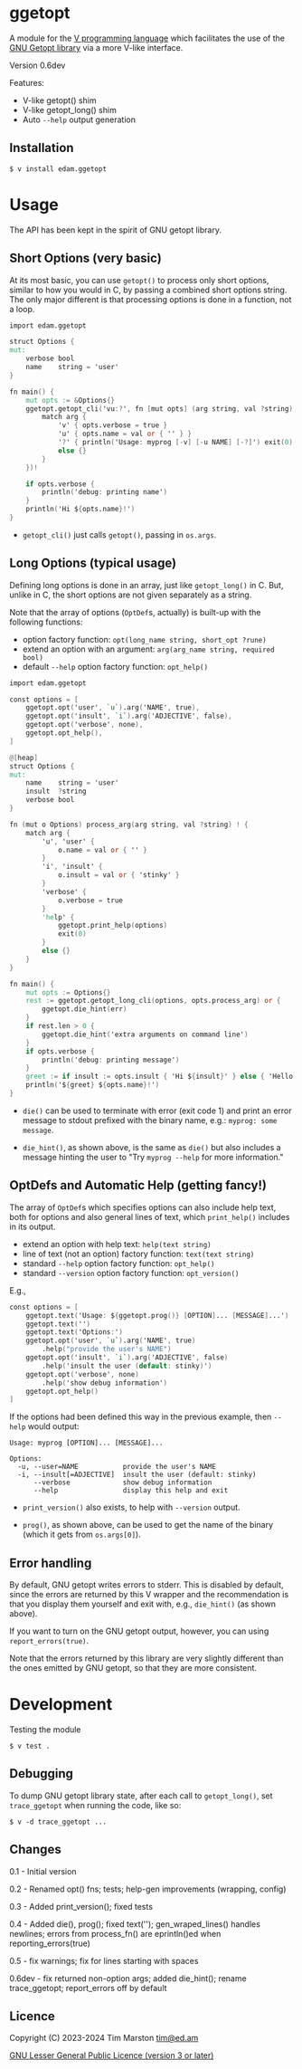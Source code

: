 ggetopt
=======

A module for the [V programming language] which facilitates the use of the
[GNU Getopt library] via a more V-like interface.

Version 0.6dev

Features:
- V-like getopt() shim
- V-like getopt_long() shim
- Auto `--help` output generation

Installation
------------

``` Shell
$ v install edam.ggetopt
```

Usage
=====

The API has been kept in the spirit of GNU getopt library.

Short Options (very basic)
--------------------------

At its most basic, you can use `getopt()` to process only short options, similar
to how you would in C, by passing a combined short options string.  The only
major different is that processing options is done in a function, not a loop.

``` V
import edam.ggetopt

struct Options {
mut:
    verbose bool
    name    string = 'user'
}

fn main() {
    mut opts := &Options{}
    ggetopt.getopt_cli('vu:?', fn [mut opts] (arg string, val ?string) ! {
        match arg {
            'v' { opts.verbose = true }
            'u' { opts.name = val or { '' } }
            '?' { println('Usage: myprog [-v] [-u NAME] [-?]') exit(0) }
            else {}
        }
    })!

    if opts.verbose {
        println('debug: printing name')
    }
    println('Hi ${opts.name}!')
}
```

* `getopt_cli()` just calls `getopt()`, passing in `os.args`.

Long Options (typical usage)
----------------------------

Defining long options is done in an array, just like `getopt_long()` in C.  But,
unlike in C, the short options are not given separately as a string.

Note that the array of options (`OptDef`s, actually) is built-up with the
following functions:
* option factory function: `opt(long_name string, short_opt ?rune)`
* extend an option with an argument: `arg(arg_name string, required bool)`
* default `--help` option factory function: `opt_help()`

``` V
import edam.ggetopt

const options = [
    ggetopt.opt('user', `u`).arg('NAME', true),
    ggetopt.opt('insult', `i`).arg('ADJECTIVE', false),
    ggetopt.opt('verbose', none),
    ggetopt.opt_help(),
]

@[heap]
struct Options {
mut:
    name    string = 'user'
    insult  ?string
    verbose bool
}

fn (mut o Options) process_arg(arg string, val ?string) ! {
    match arg {
        'u', 'user' {
            o.name = val or { '' }
        }
        'i', 'insult' {
            o.insult = val or { 'stinky' }
        }
        'verbose' {
            o.verbose = true
        }
        'help' {
            ggetopt.print_help(options)
            exit(0)
        }
        else {}
    }
}

fn main() {
    mut opts := Options{}
    rest := ggetopt.getopt_long_cli(options, opts.process_arg) or {
        ggetopt.die_hint(err)
    }
    if rest.len > 0 {
        ggetopt.die_hint('extra arguments on command line')
    }
    if opts.verbose {
        println('debug: printing message')
    }
    greet := if insult := opts.insult { 'Hi ${insult}' } else { 'Hello' }
    println('${greet} ${opts.name}!')
}
```

* `die()` can be used to terminate with error (exit code 1) and print an error
  message to stdout prefixed with the binary name, e.g.: `myprog: some message`.

* `die_hint()`, as shown above, is the same as `die()` but also includes a
  message hinting the user to "Try `myprog --help` for more information."

OptDefs and Automatic Help (getting fancy!)
-------------------------------------------

The array of `OptDef`s which specifies options can also include help text, both
for options and also general lines of text, which `print_help()` includes in its
output.

* extend an option with help text: `help(text string)`
* line of text (not an option) factory function: `text(text string)`
* standard `--help` option factory function: `opt_help()`
* standard `--version` option factory function: `opt_version()`

E.g.,

``` V
const options = [
    ggetopt.text('Usage: ${ggetopt.prog()} [OPTION]... [MESSAGE]...')
    ggetopt.text('')
    ggetopt.text('Options:')
    ggetopt.opt('user', `u`).arg('NAME', true)
        .help("provide the user's NAME")
    ggetopt.opt('insult', `i`).arg('ADJECTIVE', false)
        .help('insult the user (default: stinky)')
    ggetopt.opt('verbose', none)
        .help('show debug information')
    ggetopt.opt_help()
]
```

If the options had been defined this way in the previous example, then `--help`
would output:

```
Usage: myprog [OPTION]... [MESSAGE]...

Options:
  -u, --user=NAME           provide the user's NAME
  -i, --insult[=ADJECTIVE]  insult the user (default: stinky)
      --verbose             show debug information
      --help                display this help and exit
```

* `print_version()` also exists, to help with `--version` output.

* `prog()`, as shown above, can be used to get the name of the binary (which it
  gets from `os.args[0]`).

Error handling
--------------

By default, GNU getopt writes errors to stderr.  This is disabled by default,
since the errors are returned by this V wrapper and the recommendation is that
you display them yourself and exit with, e.g., `die_hint()` (as shown above).

If you want to turn on the GNU getopt output, however, you can using
`report_errors(true)`.

Note that the errors returned by this library are very slightly different than
the ones emitted by GNU getopt, so that they are more consistent.

Development
===========

Testing the module

``` shell
$ v test .
```

Debugging
---------

To dump GNU getopt library state, after each call to `getopt_long()`, set
`trace_ggetopt` when running the code, like so:

``` shell
$ v -d trace_ggetopt ...
```

Changes
-------

0.1 - Initial version

0.2 - Renamed opt() fns; tests; help-gen improvements (wrapping, config)

0.3 - Added print_version(); fixed tests

0.4 - Added die(), prog(); fixed text(''); gen_wraped_lines() handles newlines;
      errors from process_fn() are eprintln()ed when reporting_errors(true)

0.5 - fix warnings; fix for lines starting with spaces

0.6dev - fix returned non-option args; added die_hint(); rename trace_ggetopt;
      report_errors off by default

Licence
-------

Copyright (C) 2023-2024 Tim Marston <tim@ed.am>

[GNU Lesser General Public Licence (version 3 or later)](../master/LICENCE)



[V programming language]: http://vlang.io
[GNU Getopt library]: https://www.gnu.org/software/libc/manual/html_node/Getopt.html

